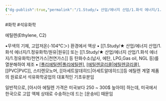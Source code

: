 ```yaml
---
{"dg-publish":true,"permalink":"/1.Study/★ 산업/에너지 산업/1.화석 에너지/1.정유화학/INFO_정유, 기타에너지/에틸렌/","created":"2024-11-20T21:02:28.316+09:00","updated":"2025-06-25T11:21:25.265+09:00"}
---
```


#화학 #석유화학

에틸렌(Ethylene, C2)

▪무색의 기체, 고압저온(-104℃＞) 환경에서 액상
▪ [[1.Study/★ 산업/에너지 산업/1.화석 에너지/1.정유화학/원유\|원유]] 또는 [[1.Study/★ 산업/에너지 산업/1.화석 에너지/1.정유화학/천연가스\|천연가스]] 등 탄화수소(납사, 에탄, LPG,Gas oil, NGL 등)를 열분해하여 제조
▪ [[폴리에틸렌\|폴리에틸렌]](PE), [[에틸렌글리콜\|에틸렌글리콜]](EG), [[PVC\|PVC]], 스티렌모노머, [[아세트알데히드\|아세트알데히드]]등 에틸렌 계열 제품의 원료로서 석유화학공업의 대표적인 기초유분임

일반적으로, [아시아 에틸렌 가격은 미국보다 250 ~ 300$ 높아야] 하는데, 미국에서 한국으로 고압 액체 상태로 수송하는데 드는 [운송비] 때문임